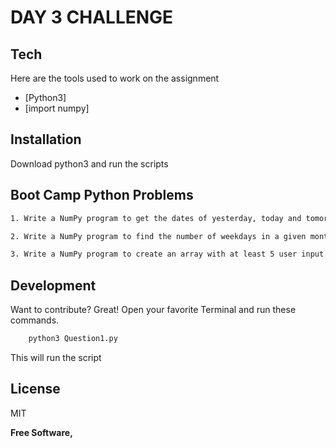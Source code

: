# DAY 3 CHALLENGE
## Tech

Here are the tools used to work on the assignment

- [Python3]
- [import numpy]


## Installation
Download python3 and run the scripts

## Boot Camp Python Problems

```sh
1. Write a NumPy program to get the dates of yesterday, today and tomorrow.
```
```sh
2. Write a NumPy program to find the number of weekdays in a given month. Allow the user to input the month and year of their choice.
```
```sh
3. Write a NumPy program to create an array with at least 5 user input integers and determine the size of the memory occupied by the array.
```
## Development

Want to contribute? Great!
Open your favorite Terminal and run these commands.

```sh
    python3 Question1.py
```
This will run the script

## License

MIT

**Free Software,**


